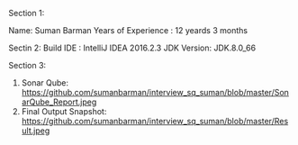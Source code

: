 Section 1:

  Name: Suman Barman
  Years of Experience : 12 yeards 3 months
  
Sectin 2:
  Build IDE : IntelliJ IDEA 2016.2.3
  JDK Version: JDK.8.0_66
  
Section 3:
  1. Sonar Qube: https://github.com/sumanbarman/interview_sq_suman/blob/master/SonarQube_Report.jpeg
  2. Final Output Snapshot: https://github.com/sumanbarman/interview_sq_suman/blob/master/Result.jpeg
  

